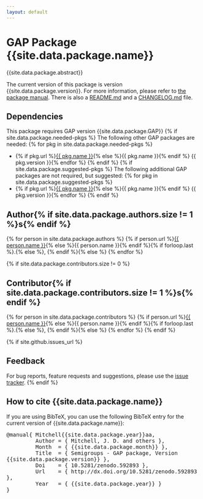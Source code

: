 ```yaml
---
layout: default
---
```


# GAP Package {{site.data.package.name}}

{{site.data.package.abstract}}

The current version of this package is version {{site.data.package.version}}.
For more information, please refer to [the package
manual]({{site.data.package.doc-html}}).  There is also a
[README.md](README.html) and a [CHANGELOG.md](CHANGELOG.html) file.

## Dependencies

This package requires GAP version {{site.data.package.GAP}}
{% if site.data.package.needed-pkgs %}
The following other GAP packages are needed:
{% for pkg in site.data.package.needed-pkgs %}
- {% if pkg.url %}<a href="{{ pkg.url }}">{{ pkg.name }}</a>{% else %}{{ pkg.name }}{% endif %} {{ pkg.version }}{% endfor %}
{% endif %}
{% if site.data.package.suggested-pkgs %}
The following additional GAP packages are not required, but suggested:
{% for pkg in site.data.package.suggested-pkgs %}
- {% if pkg.url %}<a href="{{ pkg.url }}">{{ pkg.name }}</a>{% else %}{{ pkg.name }}{% endif %} {{ pkg.version }}{% endfor %}
{% endif %}

## Author{% if site.data.package.authors.size != 1 %}s{% endif %}
{% for person in site.data.package.authors %}
{% if person.url %}<a href="{{ person.url }}">{{ person.name }}</a>{% else %}{{ person.name }}{% endif %}{% if forloop.last %}.{% else %}, {% endif %}{% else %}
{% endfor %}

{% if site.data.package.contributors.size != 0 %}
## Contributor{% if site.data.package.contributors.size != 1 %}s{% endif %}
{% for person in site.data.package.contributors %}
{% if person.url %}<a href="{{ person.url }}">{{ person.name }}</a>{% else %}{{ person.name }}{% endif %}{% if forloop.last %}.{% else %}, {% endif %}{% else %}
{% endfor %}
{% endif %}

{% if site.github.issues_url %}
## Feedback

For bug reports, feature requests and suggestions, please use the
[issue tracker]({{site.github.issues_url}}).
{% endif %}

## How to cite {{site.data.package.name}}
If you are using BibTeX, you can use the following BibTeX entry for the current 
version of {{site.data.package.name}}:

<pre style="white-space: pre-wrap;">@manual{ Mitchell{{site.data.package.year}}aa,
         Author = { Mitchell, J. D. and others },
         Month  = { {{site.data.package.month}} },
         Title  = { Semigroups - GAP package, Version {{site.data.package.version}} },
         Doi    = { 10.5281/zenodo.592893 },
         Url    = { http://dx.doi.org/10.5281/zenodo.592893 },
         Year   = { {{site.data.package.year}} }
}</pre>
